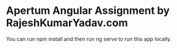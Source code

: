 # Apertum Angular Assignment by RajeshKumarYadav.com

You can run npm install and then run ng serve to run this app locally.
